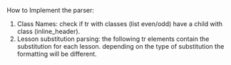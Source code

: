 How to Implement the parser:
1. Class Names:
   check if tr with classes (list even/odd) have a child with class (inline_header).
2. Lesson substitution parsing:
   the following tr elements contain the substitution for each lesson. depending on the type of substitution the formatting will be different.
